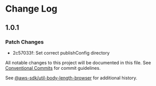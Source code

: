 # Change Log

## 1.0.1

### Patch Changes

- 2c57033f: Set correct publishConfig directory

All notable changes to this project will be documented in this file.
See [Conventional Commits](https://conventionalcommits.org) for commit guidelines.

See [@aws-sdk/util-body-length-browser](https://github.com/aws/aws-sdk-js-v3/blob/main/packages/util-body-length-browser/CHANGELOG.md) for additional history.
